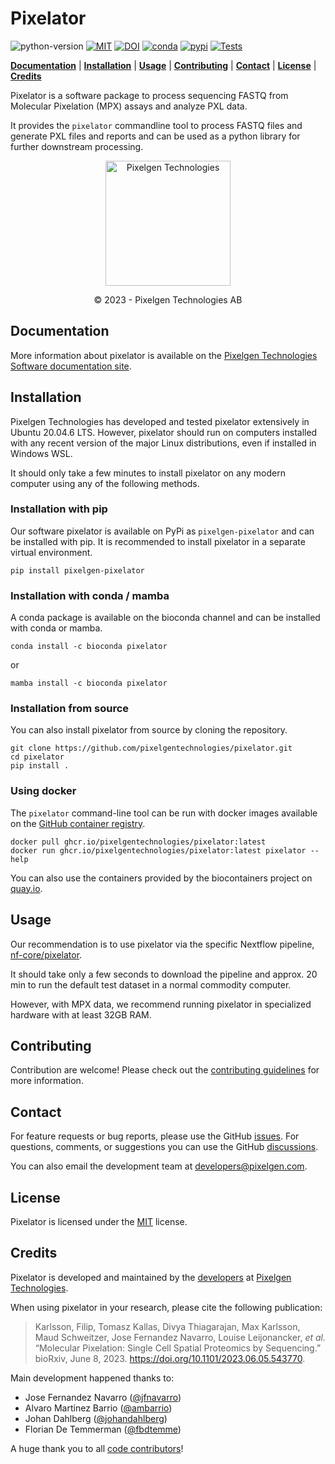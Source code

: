 # Pixelator


![python-version](https://img.shields.io/badge/python-3.10%20%7C%203.11-blue)
[![MIT](https://img.shields.io/badge/license-MIT-blue)](https://opensource.org/licenses/MIT)
[![DOI](https://img.shields.io/badge/DOI-10.1101/2023.06.05.543770-B31B1B.svg)](https://www.biorxiv.org/content/10.1101/2023.06.05.543770v1)
[![conda](https://anaconda.org/bioconda/pixelator/badges/version.svg)](https://bioconda.github.io/recipes/pixelator/README.html#package-pixelator)
[![pypi](https://img.shields.io/pypi/v/pixelgen-pixelator)](https://pypi.org/project/pixelgen-pixelator/)
[![Tests](https://github.com/PixelgenTechnologies/pixelator/actions/workflows/tests.yml/badge.svg)](https://github.com/PixelgenTechnologies/pixelator/actions/workflows/tests.yml)

[**Documentation**](#documentation) |
[**Installation**](#installation) |
[**Usage**](#usage) |
[**Contributing**](#contributing) |
[**Contact**](#contact) |
[**License**](#license) |
[**Credits**](#credits)


Pixelator is a software package to process sequencing FASTQ from Molecular Pixelation (MPX) assays
and analyze PXL data.

It provides the `pixelator` commandline tool to process FASTQ files and generate PXL files and reports
and can be used as a python library for further downstream processing.


<p align="center">
    <img src="https://www.pixelgen.com/wp-content/uploads/2022/12/share-image-pixelgen.png" height=200
     alt="Pixelgen Technologies" />
</p>
<div align="center">© 2023 - Pixelgen Technologies AB</div>

## Documentation

More information about pixelator is available on the [Pixelgen Technologies Software documentation site](https://software.pixelgen.com/).

## Installation

Pixelgen Technologies has developed and tested pixelator extensively in Ubuntu 20.04.6 LTS. However, pixelator should run on computers installed with any recent version of the major Linux distributions, even if installed in Windows WSL.

It should only take a few minutes to install pixelator on any modern computer using any of the following methods.

### Installation with pip

Our software pixelator is available on PyPi as `pixelgen-pixelator` and can be installed with pip.
It is recommended to install pixelator in a separate virtual environment.

```shell
pip install pixelgen-pixelator
```

### Installation with conda / mamba

A conda package is available on the bioconda channel and can be installed with conda or mamba.

```shell
conda install -c bioconda pixelator
```
or
```shell
mamba install -c bioconda pixelator
```

### Installation from source

You can also install pixelator from source by cloning the repository.

```shell
git clone https://github.com/pixelgentechnologies/pixelator.git
cd pixelator
pip install .
```

### Using docker

The `pixelator` command-line tool can be run with docker images available on
the [GitHub container registry](https://github.com/PixelgenTechnologies/pixelator/pkgs/container/pixelator).

```shell
docker pull ghcr.io/pixelgentechnologies/pixelator:latest
docker run ghcr.io/pixelgentechnologies/pixelator:latest pixelator --help
```

You can also use the containers provided by the biocontainers project on [quay.io](https://quay.io/repository/biocontainers/pixelator).

## Usage

Our recommendation is to use pixelator via the specific Nextflow pipeline, [nf-core/pixelator](https://github.com/nf-core/pixelator).

It should take only a few seconds to download the pipeline and approx. 20 min to run the default test dataset in a normal commodity computer.

However, with MPX data, we recommend running pixelator in specialized hardware with at least 32GB RAM.

## Contributing

Contribution are welcome!
Please check out the [contributing guidelines](./CONTRIBUTING.md) for more information.

## Contact

For feature requests or bug reports, please use the GitHub [issues](https://github.com/PixelgenTechnologies/pixelator/issues).
For questions, comments, or suggestions you can use the GitHub [discussions](https://github.com/PixelgenTechnologies/pixelator/discussions).

You can also email the development team at [developers@pixelgen.com](mailto:developers@pixelgen.com).

## License

Pixelator is licensed under the [MIT](./LICENSE) license.

## Credits

Pixelator is developed and maintained by the [developers](https://github.com/PixelgenTechnologies) at [Pixelgen Technologies](https://pixelgen.com).

When using pixelator in your research, please cite the following publication:

> Karlsson, Filip, Tomasz Kallas, Divya Thiagarajan, Max Karlsson, Maud Schweitzer, Jose Fernandez Navarro, Louise Leijonancker, _et al._ “Molecular Pixelation: Single Cell Spatial Proteomics by Sequencing.” bioRxiv, June 8, 2023. https://doi.org/10.1101/2023.06.05.543770.


Main development happened thanks to:

- Jose Fernandez Navarro ([@jfnavarro](https://github.com/jfnavarro))
- Alvaro Martinez Barrio ([@ambarrio](https://github.com/ambarrio))
- Johan Dahlberg ([@johandahlberg](https://github.com/johandahlberg))
- Florian De Temmerman ([@fbdtemme](https://github.com/fbdtemme))

A huge thank you to all [code contributors](https://github.com/PixelgenTechnologies/pixelator/graphs/contributors)!
